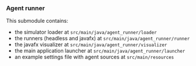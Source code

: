 ### Agent runner

This submodule contains:
- the simulator loader at `src/main/java/agent_runner/loader`
- the runners (headless and javafx) at `src/main/java/agent_runner/runner`
- the javafx visualizer at `src/main/java/agent_runner/visualizer`
- the main application launcher at `src/main/java/agent_runner/launcher`
- an example settings file with agent sources at `src/main/resources`
